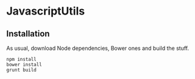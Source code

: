 JavascriptUtils
===============

## Installation

As usual, download Node dependencies, Bower ones and build the stuff.

    npm install
    bower install
    grunt build